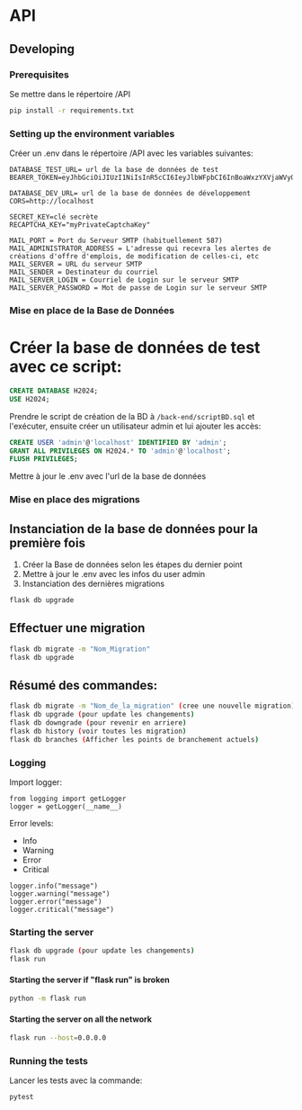 # API

## Developing

### Prerequisites
Se mettre dans le répertoire /API
```bash
pip install -r requirements.txt
```

### Setting up the environment variables
Créer un .env dans le répertoire /API avec les variables suivantes:
```env
DATABASE_TEST_URL= url de la base de données de test
BEARER_TOKEN=eyJhbGciOiJIUzI1NiIsInR5cCI6IeyJlbWFpbCI6InBoaWxzYXVjaWVyQGdtYWlsLmNvbSIsImV4cCI6MTcxMDnNk6hD83xlj9

DATABASE_DEV_URL= url de la base de données de développement
CORS=http://localhost

SECRET_KEY=clé secrète
RECAPTCHA_KEY="myPrivateCaptchaKey"

MAIL_PORT = Port du Serveur SMTP (habituellement 587)
MAIL_ADMINISTRATOR_ADDRESS = L'adresse qui recevra les alertes de créations d'offre d'emplois, de modification de celles-ci, etc
MAIL_SERVER = URL du serveur SMTP
MAIL_SENDER = Destinateur du courriel
MAIL_SERVER_LOGIN = Courriel de Login sur le serveur SMTP
MAIL_SERVER_PASSWORD = Mot de passe de Login sur le serveur SMTP
```

### Mise en place de la Base de Données

# Créer la base de données de test avec ce script:

```sql
CREATE DATABASE H2024;
USE H2024;
```
Prendre le script de création de la BD à `/back-end/scriptBD.sql` et l'exécuter, ensuite créer un utilisateur admin et lui ajouter les accès:
```sql
CREATE USER 'admin'@'localhost' IDENTIFIED BY 'admin';
GRANT ALL PRIVILEGES ON H2024.* TO 'admin'@'localhost';
FLUSH PRIVILEGES;
```
Mettre à jour le .env avec l'url de la base de données

### Mise en place des migrations

## Instanciation de la base de données pour la première fois
1. Créer la Base de données selon les étapes du dernier point
2. Mettre à jour le .env avec les infos du user admin
3. Instanciation des dernières migrations
```bash
flask db upgrade
```

## Effectuer une migration
```bash
flask db migrate -m "Nom_Migration"
flask db upgrade
```

## Résumé des commandes:
```bash
flask db migrate -m "Nom_de_la_migration" (cree une nouvelle migration)
flask db upgrade (pour update les changements)
flask db downgrade (pour revenir en arriere)
flask db history (voir toutes les migration)
flask db branches (Afficher les points de branchement actuels)
```

### Logging
Import logger:
```
from logging import getLogger
logger = getLogger(__name__)
```

Error levels:
- Info
- Warning
- Error
- Critical

```
logger.info("message")
logger.warning("message")
logger.error("message")
logger.critical("message")
```

### Starting the server
```bash
flask db upgrade (pour update les changements)
flask run
```

#### Starting the server if "flask run" is broken
```bash
python -m flask run
```

#### Starting the server on all the network
```bash
flask run --host=0.0.0.0
```

### Running the tests

Lancer les tests avec la commande:
```bash
pytest
```
